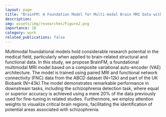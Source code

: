 ```yaml
---
layout: page
title: "BrainFM: A Foundation Model for Multi-modal Brain MRI Data with Applications to Few-shot Disease Detection"
description:  
img: assets/img/researches/Figure2.png
importance: 10
category: work
related_publications: false
---
```



Multimodal foundational models hold considerable research potential in the medical field, particularly when applied to brain-related structural and functional data. In this study, we propose BrainFM, a foundational multimodal MRI model based on a composite variational auto-encoder (VAE) architecture. The model is trained using paired MRI and functional network connectivity (FNC) data from the ABCD dataset (N=12k) and part of the UK Biobank (N=43k).The model demonstrates remarkable performance in downstream tasks, including the schizophrenia detection task, where equal or superior accuracy is achieved using a mere 20\% of the data previously used for fine-tuning in related studies. Furthermore, we employ attention weights to visualize critical brain regions, facilitating the identification of potential areas associated with schizophrenia. 